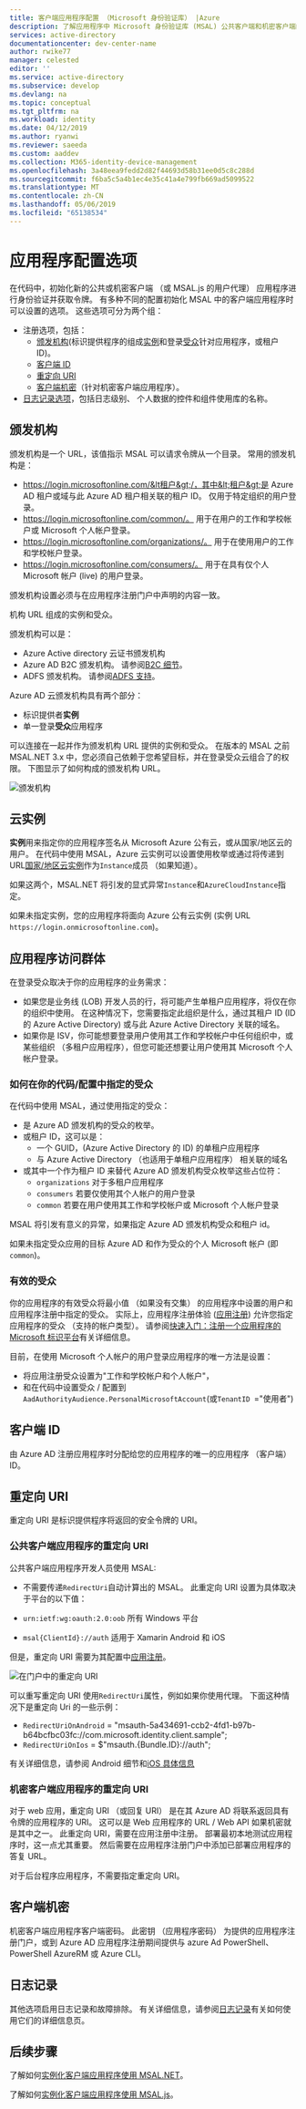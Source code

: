 ```yaml
---
title: 客户端应用程序配置 （Microsoft 身份验证库） |Azure
description: 了解应用程序中 Microsoft 身份验证库 (MSAL) 公共客户端和机密客户端的配置选项。
services: active-directory
documentationcenter: dev-center-name
author: rwike77
manager: celested
editor: ''
ms.service: active-directory
ms.subservice: develop
ms.devlang: na
ms.topic: conceptual
ms.tgt_pltfrm: na
ms.workload: identity
ms.date: 04/12/2019
ms.author: ryanwi
ms.reviewer: saeeda
ms.custom: aaddev
ms.collection: M365-identity-device-management
ms.openlocfilehash: 3a48eea9fedd2d82f44693d58b31ee0d5c8c288d
ms.sourcegitcommit: f6ba5c5a4b1ec4e35c41a4e799fb669ad5099522
ms.translationtype: MT
ms.contentlocale: zh-CN
ms.lasthandoff: 05/06/2019
ms.locfileid: "65138534"
---
```

# <a name="application-configuration-options"></a>应用程序配置选项

在代码中，初始化新的公共或机密客户端 （或 MSAL.js 的用户代理） 应用程序进行身份验证并获取令牌。  有多种不同的配置初始化 MSAL 中的客户端应用程序时可以设置的选项。 这些选项可分为两个组：

- 注册选项，包括：
    - [颁发机构](#authority)(标识提供程序的组成[实例](#cloud-instance)和登录[受众](#application-audience)针对应用程序，或租户 ID)。
    - [客户端 ID](#client-id)
    - [重定向 URI](#redirect-uri)
    - [客户端机密](#client-secret)（针对机密客户端应用程序）。
- [日志记录选项](#logging)，包括日志级别、 个人数据的控件和组件使用库的名称。

## <a name="authority"></a>颁发机构
颁发机构是一个 URL，该值指示 MSAL 可以请求令牌从一个目录。 常用的颁发机构是：

- https://login.microsoftonline.com/&lt租户&gt;/，其中&lt;租户&gt;是 Azure AD 租户或域与此 Azure AD 租户相关联的租户 ID。  仅用于特定组织的用户登录。
- https://login.microsoftonline.com/common/。 用于在用户的工作和学校帐户或 Microsoft 个人帐户登录。
- https://login.microsoftonline.com/organizations/。 用于在使用用户的工作和学校帐户登录。
- https://login.microsoftonline.com/consumers/。 用于在具有仅个人 Microsoft 帐户 (live) 的用户登录。

颁发机构设置必须与在应用程序注册门户中声明的内容一致。

机构 URL 组成的实例和受众。

颁发机构可以是：
- Azure Active directory 云证书颁发机构
- Azure AD B2C 颁发机构。 请参阅[B2C 细节](https://github.com/AzureAD/microsoft-authentication-library-for-dotnet/wiki/AAD-B2C-specifics)。
- ADFS 颁发机构。 请参阅[ADFS 支持](https://aka.ms/msal-net-adfs-support)。

Azure AD 云颁发机构具有两个部分：
- 标识提供者**实例**
- 单一登录**受众**应用程序

可以连接在一起并作为颁发机构 URL 提供的实例和受众。 在版本的 MSAL 之前 MSAL.NET 3.x 中，您必须自己依赖于您希望目标，并在登录受众云组合了的权限。  下图显示了如何构成的颁发机构 URL。

![颁发机构](media/msal-client-application-configuration/authority.png)

## <a name="cloud-instance"></a>云实例
**实例**用来指定你的应用程序签名从 Microsoft Azure 公有云，或从国家/地区云的用户。 在代码中使用 MSAL，Azure 云实例可以设置使用枚举或通过将传递到 URL[国家/地区云实例](authentication-national-cloud.md#azure-ad-authentication-endpoints)作为`Instance`成员 （如果知道）。

如果这两个，MSAL.NET 将引发的显式异常`Instance`和`AzureCloudInstance`指定。 

如果未指定实例，您的应用程序将面向 Azure 公有云实例 (实例 URL `https://login.onmicrosoftonline.com`)。

## <a name="application-audience"></a>应用程序访问群体

在登录受众取决于你的应用程序的业务需求：
- 如果您是业务线 (LOB) 开发人员的行，将可能产生单租户应用程序，将仅在你的组织中使用。 在这种情况下，您需要指定此组织是什么，通过其租户 ID (ID 的 Azure Active Directory) 或与此 Azure Active Directory 关联的域名。
- 如果你是 ISV，你可能想要登录用户使用其工作和学校帐户中任何组织中，或某些组织 （多租户应用程序），但您可能还想要让用户使用其 Microsoft 个人帐户登录。

### <a name="how-to-specify-the-audience-in-your-codeconfiguration"></a>如何在你的代码/配置中指定的受众
在代码中使用 MSAL，通过使用指定的受众：
- 是 Azure AD 颁发机构的受众的枚举。 
- 或租户 ID，这可以是：
  - 一个 GUID，(Azure Active Directory 的 ID) 的单租户应用程序
  - 与 Azure Active Directory （也适用于单租户应用程序） 相关联的域名
- 或其中一个作为租户 ID 来替代 Azure AD 颁发机构受众枚举这些占位符：
    - `organizations` 对于多租户应用程序
    - `consumers` 若要仅使用其个人帐户的用户登录
    - `common` 若要在用户使用其工作和学校帐户或 Microsoft 个人帐户登录

MSAL 将引发有意义的异常，如果指定 Azure AD 颁发机构受众和租户 id。 

如果未指定受众应用的目标 Azure AD 和作为受众的个人 Microsoft 帐户 (即`common`)。

### <a name="effective-audience"></a>有效的受众
你的应用程序的有效受众将最小值 （如果没有交集） 的应用程序中设置的用户和应用程序注册中指定的受众。 实际上，应用程序注册体验 ([应用注册](https://aka.ms/appregistrations)) 允许您指定应用程序的受众 （支持的帐户类型）。 请参阅[快速入门：注册一个应用程序的 Microsoft 标识平台](quickstart-register-app.md)有关详细信息。

目前，在使用 Microsoft 个人帐户的用户登录应用程序的唯一方法是设置：
- 将应用注册受众设置为"工作和学校帐户和个人帐户"，
- 和在代码中设置受众 / 配置到`AadAuthorityAudience.PersonalMicrosoftAccount`(或`TenantID `="使用者")

## <a name="client-id"></a>客户端 ID
由 Azure AD 注册应用程序时分配给您的应用程序的唯一的应用程序 （客户端） ID。

## <a name="redirect-uri"></a>重定向 URI
重定向 URI 是标识提供程序将返回的安全令牌的 URI。 

### <a name="redirect-uri-for-public-client-applications"></a>公共客户端应用程序的重定向 URI
公共客户端应用程序开发人员使用 MSAL:
- 不需要传递``RedirectUri``自动计算出的 MSAL。 此重定向 URI 设置为具体取决于平台的以下值：

- ``urn:ietf:wg:oauth:2.0:oob`` 所有 Windows 平台
- ``msal{ClientId}://auth`` 适用于 Xamarin Android 和 iOS

但是，重定向 URI 需要为其配置中[应用注册](https://aka.ms/appregistrations)。

![在门户中的重定向 URI](media/msal-client-application-configuration/redirect-uri.png)

可以重写重定向 URI 使用`RedirectUri`属性，例如如果你使用代理。 下面这种情况下是重定向 Uri 的一些示例：

- `RedirectUriOnAndroid` = "msauth-5a434691-ccb2-4fd1-b97b-b64bcfbc03fc://com.microsoft.identity.client.sample";
- `RedirectUriOnIos` = $"msauth.{Bundle.ID}://auth";

有关详细信息，请参阅 Android 细节和[iOS 具体信息](https://github.com/AzureAD/microsoft-authentication-library-for-dotnet/wiki/Leveraging-the-broker-on-iOS)

### <a name="redirect-uri-for-confidential-client-applications"></a>机密客户端应用程序的重定向 URI
对于 web 应用，重定向 URI （或回复 URI） 是在其 Azure AD 将联系返回具有令牌的应用程序的 URI。 这可以是 Web 应用程序的 URL / Web API 如果机密就是其中之一。  此重定向 URI，需要在应用注册中注册。 部署最初本地测试应用程序时，这一点尤其重要。 然后需要在应用程序注册门户中添加已部署应用程序的答复 URL。

对于后台程序应用程序，不需要指定重定向 URI。

## <a name="client-secret"></a>客户端机密
机密客户端应用程序客户端密码。 此密钥 （应用程序密码） 为提供的应用程序注册门户，或到 Azure AD 应用程序注册期间提供与 azure Ad PowerShell、 PowerShell AzureRM 或 Azure CLI。

## <a name="logging"></a>日志记录
其他选项启用日志记录和故障排除。 有关详细信息，请参阅[日志记录](msal-logging.md)有关如何使用它们的详细信息页。

## <a name="next-steps"></a>后续步骤
了解如何[实例化客户端应用程序使用 MSAL.NET](msal-net-initializing-client-applications.md)。

了解如何[实例化客户端应用程序使用 MSAL.js](msal-js-initializing-client-applications.md)。
